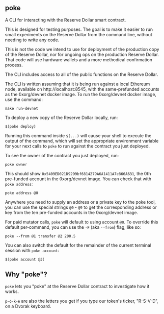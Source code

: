 poke
---

A CLI for interacting with the Reserve Dollar smart contract.

This is designed for testing purposes. The goal is to make it easier to run small experiments
on the Reserve Dollar from the command line, without needing to write any code.

This is not the code we intend to use for deployment of the production copy of the Reserve
Dollar, nor for ongoing ops on the production Reserve Dollar. That code will use hardware
wallets and a more methodical confirmation process.

The CLI includes access to all of the public functions on the Reserve Dollar.

The CLI is written assuming that it is being run against a local Ethereum node, available
on http://localhost:8545, with the same-prefunded accounts as the 0xorg/devnet docker image.
To run the 0xorg/devnet docker image, use the command:

    make run-devnet

To deploy a new copy of the Reserve Dollar locally, run:

    $(poke deploy)

Running this command inside `$(...)` will cause your shell to execute the output of the
command, which will set the appropriate environment variable for your next calls to `poke`
to run against the contract you just deployed.

To see the owner of the contract you just deployed, run:

    poke owner

This should show `0x5409ED021D9299bf6814279A6A1411A7e866A631`, the 0th pre-funded account
in the 0xorg/devnet image. You can check that with `poke address`:

    poke address @0

Anywhere you need to supply an address or a private key to the poke tool, you can use
the special strings `@0` - `@9` to get the corresponding address or key from the ten
pre-funded accounts in the 0xorg/devnet image.

For paid mutator calls, `poke` will default to using account `@0`. To override this default
per-command, you can use the `-F` (aka `--from`) flag, like so:

	poke --from @1 transfer @2 200.5

You can also switch the default for the remainder of the current terminal session with
`poke account`:

	$(poke account @3)

## Why "poke"?

`poke` lets you "poke" at the Reserve Dollar contract to investigate how it works.

`p`-`o`-`k`-`e` are also the letters you get if you type our token's ticker, "R-S-V-D",
on a Dvorak keyboard.
